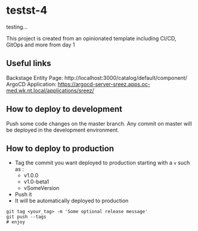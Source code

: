 # testst-4

testing...

This project is created from an opinionated template including CI/CD, GitOps and more from day 1

## Useful links
Backstage Entity Page: http://localhost:3000/catalog/default/component/
ArgoCD Application: https://argocd-server-sreez.apps.oc-med.wk.nt.local/applications/sreez/

## How to deploy to development

Push some code changes on the master branch. Any commit on master will be deployed in the development environment.

## How to deploy to production

- Tag the commit you want deployed to production starting with a `v` such as :
    - v1.0.0
    - v1.0-beta1
    - vSomeVersion
- Push it
- It will be automatically deployed to production

```
git tag <your_tag> -m 'Some optional release message'
git push --tags
# enjoy
```
